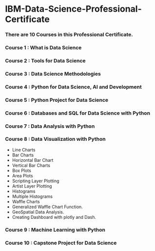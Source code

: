 # **IBM-Data-Science-Professional-Certificate**
### There are 10 Courses in this Professional Certificate.

### **Course 1 : What is Data Science**
### **Course 2 : Tools for Data Science**
### **Course 3 : Data Science Methodologies**
### **Course 4 : Python for Data Science, AI and Development**
### **Course 5 : Python Project for Data Science**
### **Course 6 : Databases and SQL for Data Science with Python**
### **Course 7 : Data Analysis with Python**
### **Course 8 : Data Visualization with Python**
 + Line Charts
 + Bar Charts
 + Horizontal Bar Chart
 + Vertical Bar Charts
 + Box Plots
 + Area Plots
 + Scripting Layer Plotting
 + Artist Layer Plotting
 + Histograms
 + Multiple Histograms
 + Waffle Charts
 + Generalized Waffle Chart Function.
 + GeoSpatial Data Analysis.
 + Creating Dashboard with plotly and Dash.
### **Course 9 : Machine Learning with Python**
### **Course 10 : Capstone Project for Data Science**


